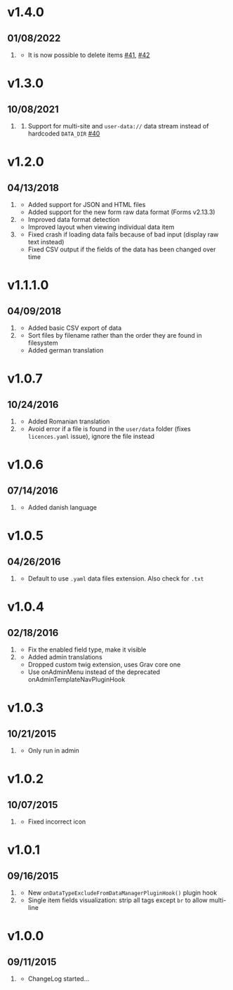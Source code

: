 # v1.4.0
## 01/08/2022

1. [](#new)
   * It is now possible to delete items [#41](https://github.com/getgrav/grav-plugin-data-manager/pull/41), [#42](https://github.com/getgrav/grav-plugin-data-manager/pull/42)

# v1.3.0
## 10/08/2021

1. [](#improved)
   1. Support for multi-site and `user-data://` data stream instead of hardcoded `DATA_DIR` [#40](https://github.com/getgrav/grav-plugin-data-manager/pull/40)

# v1.2.0
## 04/13/2018

1. [](#new)
    * Added support for JSON and HTML files
    * Added support for the new form raw data format (Forms v2.13.3)
1. [](#improved)
    * Improved data format detection
    * Improved layout when viewing individual data item
1. [](#bugfix)
    * Fixed crash if loading data fails because of bad input (display raw text instead)
    * Fixed CSV output if the fields of the data has been changed over time

# v1.1.1.0
## 04/09/2018

1. [](#new)
    * Added basic CSV export of data
1. [](#improved)
    * Sort files by filename rather than the order they are found in filesystem
    * Added german translation

# v1.0.7
## 10/24/2016

1. [](#improved)
    * Added Romanian translation
1. [](#bugfix)
    * Avoid error if a file is found in the `user/data` folder (fixes `licences.yaml` issue), ignore the file instead

# v1.0.6
## 07/14/2016

1. [](#improved)
    * Added danish language

# v1.0.5
## 04/26/2016

1. [](#bugfix)
    * Default to use `.yaml` data files extension. Also check for `.txt`

# v1.0.4
## 02/18/2016

1. [](#bugfix)
    * Fix the enabled field type, make it visible
1. [](#improved)
    * Added admin translations
    * Dropped custom twig extension, uses Grav core one
    * Use onAdminMenu instead of the deprecated onAdminTemplateNavPluginHook

# v1.0.3
## 10/21/2015

1. [](#bugfix)
    * Only run in admin

# v1.0.2
## 10/07/2015

1. [](#bugfix)
    * Fixed incorrect icon

# v1.0.1
## 09/16/2015

1. [](#new)
    * New `onDataTypeExcludeFromDataManagerPluginHook()` plugin hook
1. [](#bugfix)
    * Single item fields visualization: strip all tags except `br` to allow multi-line

# v1.0.0
## 09/11/2015

1. [](#new)
    * ChangeLog started...
